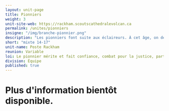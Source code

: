 ```yaml
---
layout: unit-page
title: Pionniers
weight: 3
unit-site-web: https://rackham.scoutscathedralevolcan.ca
permalink: /unites/pionniers
insigne: "/img/branche-pionnier.png"
description: "Les pionniers font suite aux éclaireurs. À cet âge, on développe sa pensée et on commence à voler de ses propres ailes. On est responsable de l'ensemble des activités de son choix, sa préparation, sa réalisation jusqu'à son évaluation et son fêté."
short: "mixte 14-17"
unit-name: Poste Rackham
reunion: Variable
loi: Le pionnier mérite et fait confiance, combat pour la justice, partage avec tous, est frère de tous, protège la vie, fait équipe, fait tout de son mieux, répand la joie, respecte le travail et est maître de lui-même.
division: Équipe
published: true
---
```


# Plus d'information bientôt disponible.
